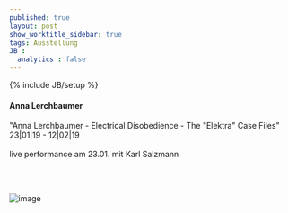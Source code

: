 ```yaml
---
published: true
layout: post
show_worktitle_sidebar: true
tags: Ausstellung
JB :
  analytics : false
---
```


{% include JB/setup %}



<p>
<h4>Anna Lerchbaumer</h4>
"Anna Lerchbaumer - Electrical Disobedience - The "Elektra" Case Files"<br />
23|01|19 - 12|02|19
<br /><br />
live performance am 23.01. mit Karl Salzmann

<br /><br />
</p><p>
<img src="{{ site.url }}/images/anna_exhib.jpg" alt="image">
</p>